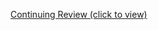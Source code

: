 [Continuing Review (click to view)](https://lhncbc.github.io/questionnaire-viewer/?q=https://raw.githubusercontent.com/jdtopping/sIRB/master/input/resources/questionnaire/sirb-continuingreview-questionnaire.json)